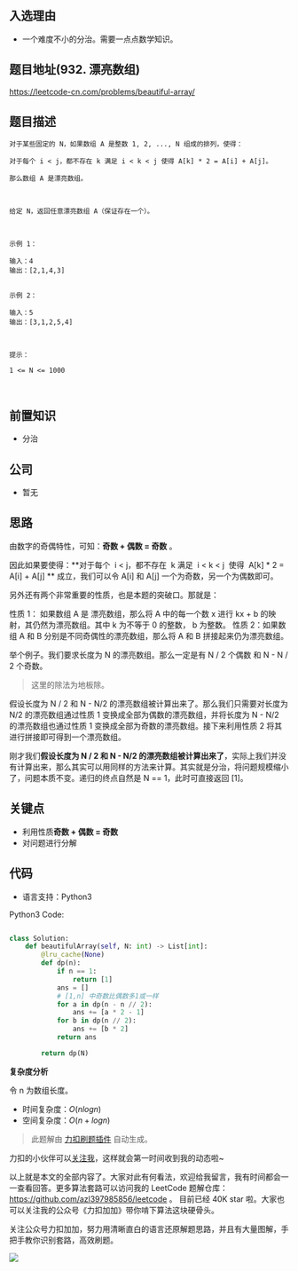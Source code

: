 ## 入选理由

- 一个难度不小的分治。需要一点点数学知识。

## 题目地址(932. 漂亮数组)

https://leetcode-cn.com/problems/beautiful-array/

## 题目描述

```
对于某些固定的 N，如果数组 A 是整数 1, 2, ..., N 组成的排列，使得：

对于每个 i < j，都不存在 k 满足 i < k < j 使得 A[k] * 2 = A[i] + A[j]。

那么数组 A 是漂亮数组。

 

给定 N，返回任意漂亮数组 A（保证存在一个）。

 

示例 1：

输入：4
输出：[2,1,4,3]


示例 2：

输入：5
输出：[3,1,2,5,4]

 

提示：

1 <= N <= 1000

 
```

## 前置知识

- 分治

## 公司

- 暂无

## 思路

由数字的奇偶特性，可知：**奇数 + 偶数 = 奇数** 。

因此如果要使得：**对于每个  i < j，都不存在  k 满足  i < k < j  使得  A[k] \* 2 = A[i] + A[j] ** 成立，我们可以令 A[i] 和 A[j] 一个为奇数，另一个为偶数即可。

另外还有两个非常重要的性质，也是本题的突破口。那就是：

性质 1： 如果数组 A 是 漂亮数组，那么将 A 中的每一个数 x 进行 kx + b 的映射，其仍然为漂亮数组。其中 k 为不等于 0 的整数， b 为整数。
性质 2：如果数组 A 和 B 分别是不同奇偶性的漂亮数组，那么将 A 和 B 拼接起来仍为漂亮数组。

举个例子。我们要求长度为 N 的漂亮数组。那么一定是有 N / 2 个偶数 和 N - N / 2 个奇数。

> 这里的除法为地板除。

假设长度为 N / 2 和 N - N/2 的漂亮数组被计算出来了。那么我们只需要对长度为 N/2 的漂亮数组通过性质 1 变换成全部为偶数的漂亮数组，并将长度为 N - N/2 的漂亮数组也通过性质 1 变换成全部为奇数的漂亮数组。接下来利用性质 2 将其进行拼接即可得到一个漂亮数组。

刚才我们**假设长度为 N / 2 和 N - N/2 的漂亮数组被计算出来了**，实际上我们并没有计算出来，那么其实可以用同样的方法来计算。其实就是分治，将问题规模缩小了，问题本质不变。递归的终点自然是 N == 1，此时可直接返回 [1]。

## 关键点

- 利用性质**奇数 + 偶数 = 奇数**
- 对问题进行分解

## 代码

- 语言支持：Python3

Python3 Code:

```python

class Solution:
    def beautifulArray(self, N: int) -> List[int]:
        @lru_cache(None)
        def dp(n):
            if n == 1:
                return [1]
            ans = []
            # [1,n] 中奇数比偶数多1或一样
            for a in dp(n - n // 2):
                ans += [a * 2 - 1]
            for b in dp(n // 2):
                ans += [b * 2]
            return ans

        return dp(N)

```

**复杂度分析**

令 n 为数组长度。

- 时间复杂度：$O(nlogn)$
- 空间复杂度：$O(n + logn)$

> 此题解由 [力扣刷题插件](https://leetcode-pp.github.io/leetcode-cheat/?tab=solution-template) 自动生成。

力扣的小伙伴可以[关注我](https://leetcode-cn.com/u/fe-lucifer/)，这样就会第一时间收到我的动态啦~

以上就是本文的全部内容了。大家对此有何看法，欢迎给我留言，我有时间都会一一查看回答。更多算法套路可以访问我的 LeetCode 题解仓库：https://github.com/azl397985856/leetcode 。 目前已经 40K star 啦。大家也可以关注我的公众号《力扣加加》带你啃下算法这块硬骨头。

关注公众号力扣加加，努力用清晰直白的语言还原解题思路，并且有大量图解，手把手教你识别套路，高效刷题。

![](https://tva1.sinaimg.cn/large/007S8ZIlly1gfcuzagjalj30p00dwabs.jpg)
